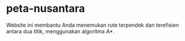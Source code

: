 # peta-nusantara
Website ini membantu Anda menemukan rute terpendek dan terefisien antara dua titik, menggunakan algoritma A*.
